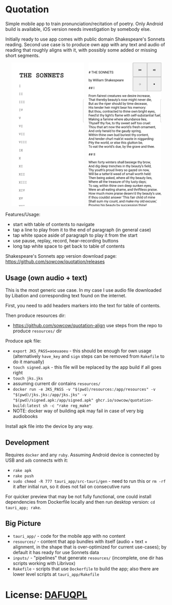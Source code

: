 # Quotation

Simple mobile app to train pronunciation/recitation of poetry.
Only Android build is available, iOS version needs investigation by somebody else.

Initially ready to use app comes with public domain Shakespeare's Sonnets reading.
Second use case is to produce own app with any text and audio of reading that roughly aligns with it, with possibly some added or missing short segments.

<p align="center">
  <img src="visuals/toc.png?raw=true" alt="Table of contents view" width="45%" style="display:inline-block; margin-right:10px;" />
  <img src="visuals/main.png?raw=true" alt="Main view" width="45%" style="display:inline-block;" />
</p>


Features/Usage:
- start with table of contents to navigate
- tap a line to play from it to the end of paragraph (in general case)
- tap white space aside of paragraph to play it from the start
- use pause, replay, record, hear-recording buttons
- long tap white space to get back to table of contents

Shakespeare's Sonnets app version download page: https://github.com/sowcow/quotation/releases

## Usage (own audio + text)

This is the most generic use case.
In my case I use audio file downloaded by Libation and corresponding text found on the internet.

First, you need to add headers markers into the text for table of contents.

Then produce resources dir:
- https://github.com/sowcow/quotation-align use steps from the repo to produce `resources/` dir

Produce apk file:
- `export JKS_PASS=aoeuaoeu` - this should be enough for own usage (alternatively `have_key` and `sign` steps can be removed from `Rakefile` to do it manually)
- `touch signed.apk` - this file will be replaced by the app build if all goes right
- `touch jks.jks`
- assuming current dir contains `resources/`
- `docker run -e JKS_PASS -v "$(pwd)/resources:/app/resources" -v "$(pwd)/jks.jks:/app/jks.jks" -v "$(pwd)/signed.apk:/app/signed.apk" ghcr.io/sowcow/quotation-build:latest sh -c "rake reg_make"`
- NOTE: docker way of building apk may fail in case of very big audiobooks

Install apk file into the device by any way.

## Development

Requires `docker` and any `ruby`.
Assuming Android device is connected by USB and `adb` connects with it:

- `rake apk`
- `rake push`
- `sudo chmod -R 777 tauri_app/src-tauri/gen` - need to run this or `rm -rf` it after initial run, so it does not fail on consecutive runs

For quicker preview that may be not fully functional, one could install dependencies from Dockerfile locally and then run desktop version: `cd tauri_app; rake`.

## Big Picture

- `tauri_app/` - code for the mobile app with no content
- `resources/` - content that app bundles with itself (audio + text + alignment, in the shape that is over-optimized for current use-cases); by default it has ready for use Sonnets data
- `inputs/` - "pipelines" that generate `resources/` (incomplete, one dir has scripts working with Librivox)
- `Rakefile` - scripts that use `Dockerfile` to build the app; also there are lower level scripts at `tauri_app/Rakefile`

# License: [DAFUQPL](https://github.com/dafuqpl/dafuqpl)
